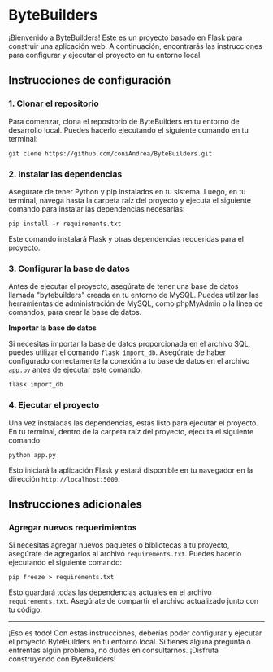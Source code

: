 # ByteBuilders

¡Bienvenido a ByteBuilders! Este es un proyecto basado en Flask para construir una aplicación web. A continuación, encontrarás las instrucciones para configurar y ejecutar el proyecto en tu entorno local.

## Instrucciones de configuración

### 1. Clonar el repositorio

Para comenzar, clona el repositorio de ByteBuilders en tu entorno de desarrollo local. Puedes hacerlo ejecutando el siguiente comando en tu terminal:

```
git clone https://github.com/coniAndrea/ByteBuilders.git
```

### 2. Instalar las dependencias

Asegúrate de tener Python y pip instalados en tu sistema. Luego, en tu terminal, navega hasta la carpeta raíz del proyecto y ejecuta el siguiente comando para instalar las dependencias necesarias:

```
pip install -r requirements.txt
```

Este comando instalará Flask y otras dependencias requeridas para el proyecto.


### 3. Configurar la base de datos

Antes de ejecutar el proyecto, asegúrate de tener una base de datos llamada "bytebuilders" creada en tu entorno de MySQL. Puedes utilizar las herramientas de administración de MySQL, como phpMyAdmin o la línea de comandos, para crear la base de datos.

**Importar la base de datos**

Si necesitas importar la base de datos proporcionada en el archivo SQL, puedes utilizar el comando `flask import_db`. Asegúrate de haber configurado correctamente la conexión a tu base de datos en el archivo `app.py` antes de ejecutar este comando.

```
flask import_db
```
### 4. Ejecutar el proyecto

Una vez instaladas las dependencias, estás listo para ejecutar el proyecto. En tu terminal, dentro de la carpeta raíz del proyecto, ejecuta el siguiente comando:

```
python app.py
```

Esto iniciará la aplicación Flask y estará disponible en tu navegador en la dirección `http://localhost:5000`.




## Instrucciones adicionales

### Agregar nuevos requerimientos

Si necesitas agregar nuevos paquetes o bibliotecas a tu proyecto, asegúrate de agregarlos al archivo `requirements.txt`. Puedes hacerlo ejecutando el siguiente comando:

```
pip freeze > requirements.txt
```

Esto guardará todas las dependencias actuales en el archivo `requirements.txt`. Asegúrate de compartir el archivo actualizado junto con tu código.



---

¡Eso es todo! Con estas instrucciones, deberías poder configurar y ejecutar el proyecto ByteBuilders en tu entorno local. Si tienes alguna pregunta o enfrentas algún problema, no dudes en consultarnos. ¡Disfruta construyendo con ByteBuilders!

